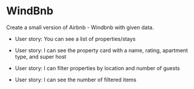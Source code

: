 # WindBnb

Create a small version of Airbnb - Windbnb with given data.

* User story: You can see a list of properties/stays

* User story: I can see the property card with a name, rating, apartment type, and super host
  
* User story: I can filter properties by location and number of guests
  
* User story: I can see the number of filtered items
